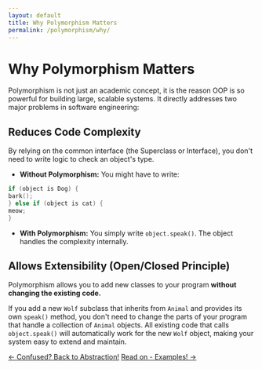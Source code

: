 ```yaml
---
layout: default
title: Why Polymorphism Matters
permalink: /polymorphism/why/
---
```


# Why Polymorphism Matters

Polymorphism is not just an academic concept, it is the reason OOP is so powerful for building large, scalable systems. It directly addresses two major problems in software engineering:

## Reduces Code Complexity

By relying on the common interface (the Superclass or Interface), you don't need to write logic to check an object's type.

* **Without Polymorphism:** You might have to write:

```C++
if (object is Dog) {
bark();
} else if (object is cat) {
meow;
}
```

* **With Polymorphism:** You simply write `object.speak()`. The object handles the complexity internally.

## Allows Extensibility (Open/Closed Principle)

Polymorphism allows you to add new classes to your program **without changing the existing code.**

If you add a new `Wolf` subclass that inherits from `Animal` and provides its own `speak()` method, you don't need to change the parts of your program that handle a collection of `Animal` objects. All existing code that calls `object.speak()` will automatically work for the new `Wolf` object, making your system easy to extend and maintain.

[← Confused? Back to Abstraction!](/polymorphism/abstraction/)        [Read on - Examples! →](/polymorphism/examples/)
